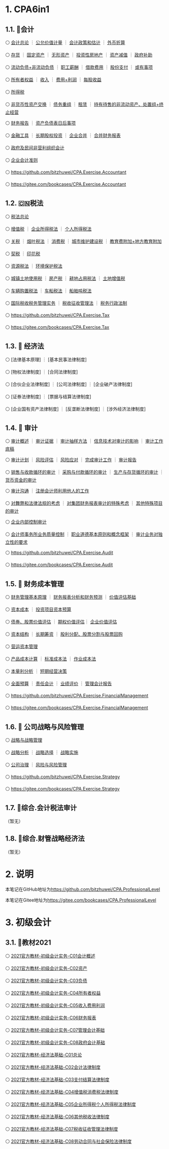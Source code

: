 # 1. CPA6in1

## 1.1. :sweet_potato:会计

:white_circle: [会计总论](CPA6in1/1会计/会计总论.md) ┊ [公允价值计量](CPA6in1/1会计/公允价值计量.md) ┊ [会计政策和估计](CPA6in1/1会计/会计政策和估计.md) ┊ [外币折算](CPA6in1/1会计/外币折算.md)

:white_circle: [存货](CPA6in1/1会计/资产.存货.md) ┊ [固定资产](CPA6in1/1会计/资产.固定资产.md) ┊ [无形资产](CPA6in1/1会计/资产.无形资产.md) ┊ [投资性房地产](CPA6in1/1会计/资产.投资性房地产.md) ┊ [资产减值](CPA6in1/1会计/资产.资产减值.md) ┊ [政府补助](CPA6in1/1会计/政府补助.md)

:white_circle: [流动负债+非流动负债](CPA6in1/1会计/负债.流动负债+非流动负债.md) ┊ [职工薪酬](CPA6in1/1会计/负债.职工薪酬.md) ┊ [借款费用](CPA6in1/1会计/负债.借款费用.md) ┊ [股份支付](CPA6in1/1会计/负债.股份支付.md) ┊ [或有事项](CPA6in1/1会计/负债.或有事项.md)

:white_circle: [所有者权益](CPA6in1/1会计/所有者权益.md) ┊ [收入](CPA6in1/1会计/收入.md) ┊ [费用+利润](CPA6in1/1会计/费用+利润.md) ┊ [每股收益](CPA6in1/1会计/每股收益.md)

:white_circle: [所得税](CPA6in1/1会计/所得税.md)

:white_circle: [非货币性资产交换](CPA6in1/1会计/特殊.非货币性资产交换.md) ┊ [债务重组](CPA6in1/1会计/特殊.债务重组.md) ┊ [租赁](CPA6in1/1会计/特殊.租赁.md) ┊ [持有待售的非流动资产、处置组+终止经营](CPA6in1/1会计/特殊.持有待售的非流动资产、处置组+终止经营.md)

:white_circle: [财务报告](CPA6in1/1会计/财务报告.md) ┊ [资产负债表日后事项](CPA6in1/1会计/资产负债表日后事项.md)

:white_circle: [金融工具](CPA6in1/1会计/金融工具.md) ┊ [长期股权投资](CPA6in1/1会计/长期股权投资.md) ┊ [企业合并](CPA6in1/1会计/企业合并.md) ┊ [合并财务报表](CPA6in1/1会计/合并财务报表.md)

:white_circle: [政府及民间非营利组织会计](CPA6in1/1会计/政府及民间非营利组织会计.md)

:white_circle: [企业会计准则](CPA6in1/1会计/企业会计准则.md)

:white_circle: <https://github.com/bitzhuwei/CPA.Exercise.Accountant>

:white_circle: <https://gitee.com/bookcases/CPA.Exercise.Accountant>

## 1.2. :cn:税法

:white_circle: [税法总论](CPA6in1/2税法/C01.税法总论.md)

:white_circle: [增值税](CPA6in1/2税法/C02.增值税.md) ┊ [企业所得税法](CPA6in1/2税法/C04.企业所得税法.md) ┊ [个人所得税法](CPA6in1/2税法/C05.个人所得税法.md)

:white_circle: [关税](CPA6in1/2税法/关税.md) ┊ [烟叶税法](CPA6in1/2税法/烟叶税法.md) ┊ [消费税](CPA6in1/2税法/C03.消费税.md) ┊ [城市维护建设税](CPA6in1/2税法/城市维护建设税.md) ┊ [教育费附加+地方教育附加](CPA6in1/2税法/教育费附加和地方教育附加.md)

:white_circle: [契税](CPA6in1/2税法/契税.md) ┊ [印花税](CPA6in1/2税法/印花税.md)

:white_circle: [资源税法](CPA6in1/2税法/资源税法.md) ┊ [环境保护税法](CPA6in1/2税法/环境保护税法.md)

:white_circle: [城镇土地使用税](CPA6in1/2税法/城镇土地使用税.md) ┊ [房产税](CPA6in1/2税法/房产税.md) ┊ [耕地占用税法](CPA6in1/2税法/耕地占用税法.md) ┊ [土地增值税](CPA6in1/2税法/土地增值税.md)

:white_circle: [车辆购置税法](CPA6in1/2税法/车辆购置税法.md) ┊ [车船税法](CPA6in1/2税法/车船税法.md) ┊ [船舶吨税法](CPA6in1/2税法/船舶吨税法.md)

:white_circle: [国际税收税务管理实务](CPA6in1/2税法/国际税收税务管理实务.md) ┊ [税收征收管理法](CPA6in1/2税法/税收征收管理法.md) ┊ [税务行政法制](CPA6in1/2税法/税务行政法制.md)

:white_circle: <https://github.com/bitzhuwei/CPA.Exercise.Tax>

:white_circle: <https://gitee.com/bookcases/CPA.Exercise.Tax>

## 1.3. :triangular_ruler: 经济法

:white_circle: [法律基本原理] ┊ [基本民事法律制度]

:white_circle: [物权法律制度] ┊ [合同法律制度]

:white_circle: [合伙企业法律制度] ┊ [公司法律制度] ┊ [企业破产法律制度]

:white_circle: [证券法律制度] ┊ [票据与结算法律制度]

:white_circle: [企业国有资产法律制度] ┊ [反垄断法律制度] ┊ [涉外经济法律制度]

## 1.4. :mag_right: 审计

:white_circle: [审计概述](CPA6in1/4审计/审计概述.md) ┊ [审计证据](CPA6in1/4审计/审计证据.md) ┊ [审计抽样方法](CPA6in1/4审计/审计抽样方法.md) ┊ [信息技术对审计的影响](CPA6in1/4审计/信息技术对审计的影响.md) ┊ [审计工作底稿](CPA6in1/4审计/审计工作底稿.md)

:white_circle: [审计计划](CPA6in1/4审计/审计计划.md) ┊ [风险评估](CPA6in1/4审计/风险评估.md) ┊ [风险应对](CPA6in1/4审计/风险应对.md) ┊ [完成审计工作](CPA6in1/4审计/完成审计工作.md) ┊ [审计报告](CPA6in1/4审计/审计报告.md)

:white_circle: [销售与收款循环的审计](CPA6in1/4审计/销售与收款循环的审计.md) ┊ [采购与付款循环的审计](CPA6in1/4审计/采购与付款循环的审计.md) ┊ [生产与存货循环的审计](CPA6in1/4审计/生产与存货循环的审计.md) ┊ [货币资金的审计](CPA6in1/4审计/货币资金的审计.md)

:white_circle: [审计沟通](CPA6in1/4审计/审计沟通.md) ┊ [注册会计师利用他人的工作](CPA6in1/4审计/注册会计师利用他人的工作.md)

:white_circle: [对舞弊和法律法规的考虑](CPA6in1/4审计/对舞弊和法律法规的考虑.md) ┊ [对集团财务报表审计的特殊考虑](CPA6in1/4审计/对集团财务报表审计的特殊考虑.md) ┊ [其他特殊项目的审计](CPA6in1/4审计/其他特殊项目的审计.md)

:white_circle: [企业内部控制审计](CPA6in1/4审计/企业内部控制审计.md)

:white_circle: [会计师事务所业务质量控制](CPA6in1/4审计/会计师事务所业务质量控制.md) ┊ [职业道德基本原则和概念框架](CPA6in1/4审计/职业道德基本原则和概念框架.md) ┊ [审计业务对独立性的要求](CPA6in1/4审计/审计业务对独立性的要求.md)

:white_circle: <https://github.com/bitzhuwei/CPA.Exercise.Audit>

:white_circle: <https://gitee.com/bookcases/CPA.Exercise.Audit>

## 1.5. :telescope: 财务成本管理

:white_circle: [财务管理基本原理](CPA6in1/5财管/C01财务管理基本原理.md) ┊ [财务报表分析和财务预测](CPA6in1/5财管/C02财务报表分析和财务预测.md) ┊ [价值评估基础](CPA6in1/5财管/C03价值评估基础.md)

:white_circle: [资本成本](CPA6in1/5财管/C04资本成本.md) ┊ [投资项目资本预算](CPA6in1/5财管/C05投资项目资本预算.md)

:white_circle: [债券、股票价值评估](CPA6in1/5财管/C06债券、股票价值评估.md) ┊ [期权价值评估](CPA6in1/5财管/C07期权价值评估.md)┊ [企业价值评估](CPA6in1/5财管/C08企业价值评估.md)

:white_circle: [资本结构](CPA6in1/5财管/C09资本结构.md) ┊ [长期筹资](CPA6in1/5财管/C10长期筹资.md) ┊ [股利分配、股票分割与股票回购](CPA6in1/5财管/C11股利分配、股票分割与股票回购.md)

:white_circle: [营运资本管理](CPA6in1/5财管/C12营运资本管理.md)

:white_circle: [产品成本计算](CPA6in1/5财管/C13产品成本计算.md) ┊ [标准成本法](CPA6in1/5财管/C14标准成本法.md) ┊ [作业成本法](CPA6in1/5财管/C15作业成本法.md)

:white_circle: [本量利分析](CPA6in1/5财管/C16本量利分析.md) ┊ [短期经营决策](CPA6in1/5财管/C17短期经营决策.md)

:white_circle: [全面预算](CPA6in1/5财管/C18全面预算.md) ┊ [责任会计](CPA6in1/5财管/C19责任会计.md) ┊ [业绩评价](CPA6in1/5财管/C20业绩评价.md) ┊ [管理会计报告](CPA6in1/5财管/C21管理会计报告.md)

:white_circle: <https://github.com/bitzhuwei/CPA.Exercise.FinancialManagement>

:white_circle: <https://gitee.com/bookcases/CPA.Exercise.FinancialManagement>

## 1.6. :seat: 公司战略与风险管理

:white_circle: [战略与战略管理](CPA6in1/6战略/战略与战略管理.md)

:white_circle: [战略分析](CPA6in1/6战略/战略分析.md) ┊ [战略选择](CPA6in1/6战略/战略选择.md) ┊ [战略实施](CPA6in1/6战略/战略实施.md)

:white_circle: [公司治理](CPA6in1/6战略/公司治理.md) ┊ [风险与风险管理](CPA6in1/6战略/风险与风险管理.md)

:white_circle: <https://github.com/bitzhuwei/CPA.Exercise.Strategy>

:white_circle: <https://gitee.com/bookcases/CPA.Exercise.Strategy>

## 1.7. :gem:综合.会计税法审计

（暂无）

## 1.8. :crystal_ball:综合.财管战略经济法

（暂无）

# 2. 说明

本笔记在GitHub地址为<https://github.com/bitzhuwei/CPA.ProfessionalLevel>

本笔记在Gitee地址为<https://gitee.com/bookcases/CPA.ProfessionalLevel>

# 3. 初级会计

## 3.1. :sweet_potato:教材2021

:white_circle: [2021官方教材-初级会计实务-C01会计概述](初级会计/2021官方教材-初级会计实务-C01会计概述.md)

:white_circle: [2021官方教材-初级会计实务-C02资产](初级会计/2021官方教材-初级会计实务-C02资产.md)

:white_circle: [2021官方教材-初级会计实务-C03负债](初级会计/2021官方教材-初级会计实务-C03负债.md)

:white_circle: [2021官方教材-初级会计实务-C04所有者权益](初级会计/2021官方教材-初级会计实务-C04所有者权益.md)

:white_circle: [2021官方教材-初级会计实务-C05收入费用利润](初级会计/2021官方教材-初级会计实务-C05收入费用利润.md)

:white_circle: [2021官方教材-初级会计实务-C06财务报表](初级会计/2021官方教材-初级会计实务-C06财务报表.md)

:white_circle: [2021官方教材-初级会计实务-C07管理会计基础](初级会计/2021官方教材-初级会计实务-C07管理会计基础.md)

:white_circle: [2021官方教材-初级会计实务-C08政府会计基础](初级会计/2021官方教材-初级会计实务-C08政府会计基础.md)

:white_circle: [2021官方教材-经济法基础-C01总论](初级会计/2021官方教材-经济法基础-C01总论.md)

:white_circle: [2021官方教材-经济法基础-C02会计法律制度](初级会计/2021官方教材-经济法基础-C02会计法律制度.md)

:white_circle: [2021官方教材-经济法基础-C03支付结算法律制度](初级会计/2021官方教材-经济法基础-C03支付结算法律制度.md)

:white_circle: [2021官方教材-经济法基础-C04增值税消费税法律制度](初级会计/2021官方教材-经济法基础-C04增值税消费税法律制度.md)

:white_circle: [2021官方教材-经济法基础-C05企业所得税个人所得税法律制度](初级会计/2021官方教材-经济法基础-C05企业所得税个人所得税法律制度.md)

:white_circle: [2021官方教材-经济法基础-C06其他税收法律制度](初级会计/2021官方教材-经济法基础-C06其他税收法律制度.md)

:white_circle: [2021官方教材-经济法基础-C07税收征收管理法律制度](初级会计/2021官方教材-经济法基础-C07税收征收管理法律制度.md)

:white_circle: [2021官方教材-经济法基础-C08劳动合同与社会保险法律制度](初级会计/2021官方教材-经济法基础-C08劳动合同与社会保险法律制度.md)

